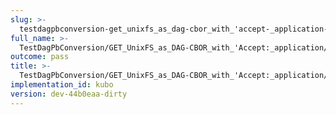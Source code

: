 ```yaml
---
slug: >-
  testdagpbconversion-get_unixfs_as_dag-cbor_with_'accept-_application-vnd-ipld-dag-cbor'_converts_to_the_expected_content-type
full_name: >-
  TestDagPbConversion/GET_UnixFS_as_DAG-CBOR_with_'Accept:_application/vnd.ipld.dag-cbor'_converts_to_the_expected_Content-Type
outcome: pass
title: >-
  TestDagPbConversion/GET_UnixFS_as_DAG-CBOR_with_'Accept:_application/vnd.ipld.dag-cbor'_converts_to_the_expected_Content-Type
implementation_id: kubo
version: dev-44b0eaa-dirty
---
```


